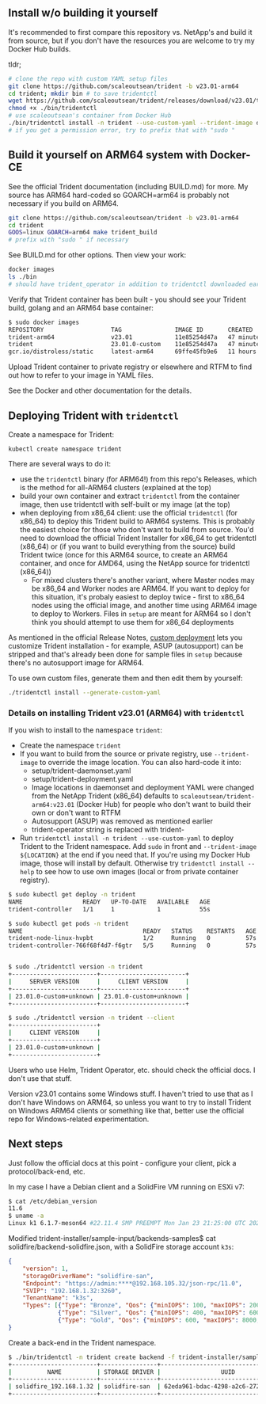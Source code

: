 ## Install w/o building it yourself

It's recommended to first compare this repository vs. NetApp's and build it from source, but if you don't have the resources you are welcome to try my Docker Hub builds.

tldr;

```sh
# clone the repo with custom YAML setup files
git clone https://github.com/scaleoutsean/trident -b v23.01-arm64
cd trident; mkdir bin # to save tridentctl
wget https://github.com/scaleoutsean/trident/releases/download/v23.01/tridentctl -O ./bin/tridentctl
chmod +x ./bin/tridentctl
# use scaleoutsean's container from Docker Hub
./bin/tridentctl install -n trident --use-custom-yaml --trident-image docker.io/scaleoutsean/trident-arm64:v23.01
# if you get a permission error, try to prefix that with "sudo "
```

## Build it yourself on ARM64 system with Docker-CE

See the official Trident documentation (including BUILD.md) for more. My source has ARM64 hard-coded so GOARCH=arm64 is probably not necessary if you build on ARM64.

```sh
git clone https://github.com/scaleoutsean/trident -b v23.01-arm64
cd trident
GOOS=linux GOARCH=arm64 make trident_build
# prefix with "sudo " if necessary
```

See BUILD.md for other options. Then view your work:

```sh
docker images
ls ./bin
# should have trident_operator in addition to tridentctl downloaded earlier
```

Verify that Trident container has been built - you should see your Trident build, golang and an ARM64 base container:

```sh
$ sudo docker images
REPOSITORY                   TAG               IMAGE ID       CREATED          SIZE
trident-arm64                v23.01            11e85254d47a   47 minutes ago   180MB
trident                      23.01.0-custom    11e85254d47a   47 minutes ago   180MB
gcr.io/distroless/static     latest-arm64      69ffe45fb9e6   11 hours ago     2.34MB
```

Upload Trident container to private registry or elsewhere and RTFM to find out how to refer to your image in YAML files. 

See the Docker and other documentation for the details.

## Deploying Trident with `tridentctl` 

Create a namespace for Trident:

```sj
kubectl create namespace trident
```

There are several ways to do it:

- use the `tridentctl` binary (for ARM64!) from this repo's Releases, which is the method for all-ARM64 clusters (explained at the top)
- build your own container and extract `tridentctl` from the container image, then use tridentctl with self-built or my image (at the top)
- when deploying from x86_64 client: use the official `tridentctl` (for x86_64) to deploy this Trident build to ARM64 systems. This is probably the easiest choice for those who don't want to build from source. You'd need to download the official Trident Installer for x86_64 to get tridentctl (x86_64) or (if you want to build everything from the source) build Trident twice (once for this ARM64 source, to create an ARM64 container, and once for AMD64, using the NetApp source for tridentctl (x86_64))
  - For mixed clusters there's another variant, where Master nodes may be x86_64 and Worker nodes are ARM64. If you want to deploy for this situation, it's probaly easiest to deploy twice - first to x86_64 nodes using the official image, and another time using ARM64 image to deploy to Workers. Files in `setup` are meant for ARM64 so I don't think you should attempt to use them for x86_64 deployments

As mentioned in the official Release Notes, [custom deployment](https://docs.netapp.com/us-en/trident/trident-get-started/kubernetes-customize-deploy-tridentctl.html) lets you customize Trident installation - for example, ASUP (autosupport) can be stripped and that's already been done for sample files in `setup` because there's no autosupport image for ARM64.

To use own custom files, generate them and then edit them by yourself:

```sh
./tridentctl install --generate-custom-yaml
```

### Details on installing Trident v23.01 (ARM64) with `tridentctl`

If you wish to install to the namespace `trident`:

- Create the namespace `trident`
- If you want to build from the source or private registry, use `--trident-image` to override the image location. You can also hard-code it into:
  - setup/trident-daemonset.yaml
  - setup/trident-deployment.yaml
  - Image locations in daemonset and deployment YAML were changed from the NetApp Trident (x86_64) defaults to `scaleoutsean/trident-arm64:v23.01` (Docker Hub) for people who don't want to build their own or don't want to RTFM
  - Autosupport (ASUP) was removed as mentioned earlier
  - trident-operator string is replaced with trident-
- Run `tridentctl install -n trident --use-custom-yaml` to deploy Trident to the Trident namespace. Add `sudo` in front and `--trident-image ${LOCATION}` at the end if you need that. If you're using my Docker Hub image, those will install by default. Otherwise try `tridentctl install --help` to see how to use own images (local or from private container registry).

```sh
$ sudo kubectl get deploy -n trident
NAME                 READY   UP-TO-DATE   AVAILABLE   AGE
trident-controller   1/1     1            1           55s

$ sudo kubectl get pods -n trident
NAME                                  READY   STATUS    RESTARTS   AGE
trident-node-linux-hvpbt              1/2     Running   0          57s
trident-controller-766f68f4d7-f6gtr   5/5     Running   0          57s


$ sudo ./tridentctl version -n trident
+------------------------+------------------------+
|     SERVER VERSION     |     CLIENT VERSION     |
+------------------------+------------------------+
| 23.01.0-custom+unknown | 23.01.0-custom+unknown |
+------------------------+------------------------+

$ sudo ./tridentctl version -n trident --client
+------------------------+
|     CLIENT VERSION     |
+------------------------+
| 23.01.0-custom+unknown |
+------------------------+
```

Users who use Helm, Trident Operator, etc. should check the official docs. I don't use that stuff.

Version v23.01 contains some Windows stuff. I haven't tried to use that as I don't have Windows on ARM64, so unless you want to try to install Trident on Windows ARM64 clients or something like that, better use the official repo for Windows-related experimentation.

## Next steps

Just follow the official docs at this point - configure your client, pick a protocol/back-end, etc.

In my case I have a Debian client and a SolidFire VM running on ESXi v7:

```sh
$ cat /etc/debian_version 
11.6
$ uname -a
Linux k1 6.1.7-meson64 #22.11.4 SMP PREEMPT Mon Jan 23 21:25:00 UTC 2023 aarch64 GNU/Linux
```

Modified trident-installer/sample-input/backends-samples$ cat solidfire/backend-solidfire.json, with a SolidFire storage account `k3s`:

```json
{
    "version": 1,
    "storageDriverName": "solidfire-san",
    "Endpoint": "https://admin:****@192.168.105.32/json-rpc/11.0",
    "SVIP": "192.168.1.32:3260",
    "TenantName": "k3s",
    "Types": [{"Type": "Bronze", "Qos": {"minIOPS": 100, "maxIOPS": 2000, "burstIOPS": 400}},
              {"Type": "Silver", "Qos": {"minIOPS": 400, "maxIOPS": 6000, "burstIOPS": 800}},
              {"Type": "Gold", "Qos": {"minIOPS": 600, "maxIOPS": 8000, "burstIOPS": 1000}}]
}
```

Create a back-end in the Trident namespace.

```sh
$ ./bin/tridentctl -n trident create backend -f trident-installer/sample-input/backends-samples/solidfire/backend-solidfire.json
+------------------------+----------------+--------------------------------------+--------+---------+
|          NAME          | STORAGE DRIVER |                 UUID                 | STATE  | VOLUMES |
+------------------------+----------------+--------------------------------------+--------+---------+
| solidfire_192.168.1.32 | solidfire-san  | 62eda961-bdac-4298-a2c6-27282e627427 | online |       0 |
+------------------------+----------------+--------------------------------------+--------+---------+
```
